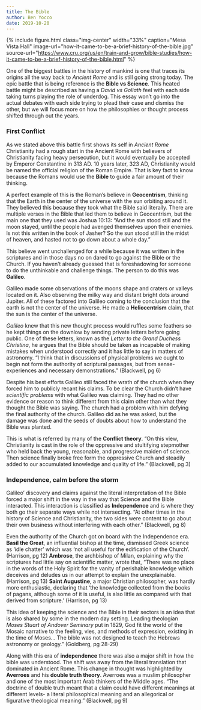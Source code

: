 ```yaml
---
title: The Bible
author: Ben Yocco
date: 2019-10-20
---
```


{% include figure.html
  class="img-center"
  width="33%"
  caption="Mesa Vista Hall"
  image-url="how-it-came-to-be-a-brief-history-of-the-bible.jpg"
  source-url="https://www.cru.org/us/en/train-and-grow/bible-studies/how-it-came-to-be-a-brief-history-of-the-bible.html"
%}

One of the biggest battles in the history of mankind is one that traces its origins all the way back to _Ancient Rome_ and is still going strong today. The epic battle that is being reference is the **Bible vs Science**. This heated battle might be described as having a _David vs Goliath_ feel with each side taking turns playing the role of underdog. This essay won’t go into the actual debates with each side trying to plead their case and dismiss the other, but we will focus more on how the philosophies or thought process shifted through out the years. 

### First Conflict

As we stated above this battle first shows its self in _Ancient Rome_ Christianity had a rough start in the Ancient Rome with believers of Christianity facing heavy persecution, but it would eventually be accepted by Emperor Constantine in 313 AD. 10 years later, 323 AD, Christianity would be named the official religion of the Roman Empire. That is key fact to know because the Romans would use the **Bible** to guide a fair amount of their thinking.

A perfect example of this is the Roman’s believe in **Geocentrism**, thinking that the Earth in the center of the universe with the sun orbiting around it. They believed this because they took what the Bible said literally. There are multiple verses in the Bible that led them to believe in Geocentrism, but the main one that they used was Joshua 10:13: “And the sun stood still and the moon stayed, until the people had avenged themselves upon their enemies. Is not this written in the book of Jasher? So the sun stood still in the midst of heaven, and hasted not to go down about a whole day.” 

This believe went unchallenged for a while because it was written in the scriptures and in those days no on dared to go against the Bible or the Church. If you haven’t already guessed that is foreshadowing for someone to do the unthinkable and challenge things. The person to do this was **Galileo**. 

Galileo made some observations of the moons shape and craters or valleys located on it. Also observing the milky way and distant bright dots around Jupiter. All of these factored into Galileo coming to the conclusion that the earth is not the center of the universe. He made a **Heliocentrism** claim, that the sun is the center of the universe.

_Galileo_ knew that this new thought process would ruffles some feathers so he kept things on the downlow by sending private letters before going public. One of these letters, known as the _Letter to the Grand Duchess Christina_, he argues that the Bible should be taken as incapable of making mistakes when understood correctly and it has little to say in matters of astronomy. “I think that in discussions of physical problems we ought to begin not form the authority of scriptural passages, but from sense-experiences and necessary demonstrations.” (Blackwell, pg 6)

Despite his best efforts Galileo still faced the wrath of the church when they forced him to publicly recant his claims. To be clear the Church didn’t have _scientific problems_ with what Galileo was claiming. They had no other evidence or reason to think different from this claim other than what they thought the Bible was saying. The church had a problem with him defying the final authority of the church.  Galileo did as he was asked, but the damage was done and the seeds of doubts about how to understand the Bible was planted. 

This is what is referred by many of the **Conflict theory**. “On this view, Christianity is cast in the role of the oppressive and stultifying stepmother who held back the young, reasonable, and progressive maiden of science. Then science finally broke free form the oppressive Church and steadily added to our accumulated knowledge and quality of life.” (Blackwell, pg 3)

### Independence, calm before the storm 

Galileo’ discovery and claims against the literal interpretation of the Bible forced a major shift in the way in the way that Science and the Bible interacted. This interaction is classified as **Independence** and is where they both go their separate ways while not intersecting. “At other times in the history of Science and Christianity, the two sides were content to go about their own business without interfering with each other.” (Blackwell, pg 8) 

Even the authority of the Church got on board with the Independence era. **Basil the Great**, an influential bishop at the time, dismissed Greek science as ‘idle chatter’ which was ‘not all useful for the edification of the Church’. (Harrison, pg 12) **Ambrose**, the archbishop of Milan, explaining why the scriptures had little say on scientific matter, wrote that, “There was no place in the words of the Holy Spirit for the vanity of perishable knowledge which deceives and deludes us in our attempt to explain the unexplainable. (Harrison, pg 13) **Saint Augustine**, a major Christian philosopher, was hardly more enthusiastic, declaring that ‘the knowledge collected from the books of pagans, although some of it is useful, is also little as compared with that derived from scripture.’ (Harrison, pg 13) 

This idea of keeping the science and the Bible in their sectors is an idea that is also shared by some in the modern day setting. Leading theologian _Moses Stuart of Andover Seminary_ put in 1829, God fit the world of the Mosaic narrative to the feeling, vies, and methods of expression, existing in the time of Moses… The bible was not designed to teach the Hebrews astronomy or geology.” (Goldberg, pg 28-29)

Along with this era of **independence** there was also a major shift in how the bible was understood. The shift was away from the literal translation that dominated in Ancient Rome. This change in thought was highlighted by **Averroes** and his **double truth theory**. Averroes was a muslim philosopher and one of the most important Arab thinkers of the Middle ages. “The doctrine of double truth meant that a claim could have different meanings at different levels- a literal philosophical meaning and an allegorical or figurative theological meaning.” (Blackwell, pg 9)
